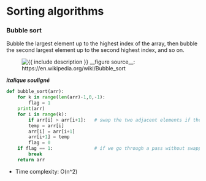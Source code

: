 # Sorting algorithms

### Bubble sort
Bubble the largest element up to the highest index of the array, then bubble the second largest element up to the second highest index, and so on.

 <figure class="image">
  <img src="https://upload.wikimedia.org/wikipedia/commons/c/c8/Bubble-sort-example-300px.gif" alt="{{ include description }}">
  __figure source__: https://en.wikipedia.org/wiki/Bubble_sort
</figure>

 __*italique souligné*__


```python
def bubble_sort(arr):
    for k in range(len(arr)-1,0,-1):       
        flag = 1   
	print(arr)
	for i in range(k):
	    if arr[i] > arr[i+1]:   # swap the two adjacent elements if they are not increasingly sorted yet
	    temp = arr[i]
	    arr[i] = arr[i+1]
	    arr[i+1] = temp
	    flag = 0
	if flag == 1:               # if we go through a pass without swapping, the array is already sorted
	    break
	return arr
```
* Time complexity: O(n^2)
 


